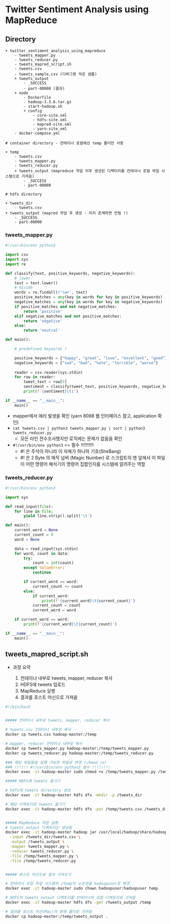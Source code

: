 # Twitter Sentiment Analysis using MapReduce

## Directory

```
+ twitter_sentiment_analysis_using_mapreduce
    - tweets_mapper.py
    - tweets_reducer.py
    - tweets_mapred_script.sh
    - tweets.csv
    - tweets_sample.csv (디버그용 작은 샘플)
    + tweets_output
        - _SUCCESS
        - part-00000 (결과)
    + node
        - Dockerfile
        - hadoop-3.3.6.tar.gz
        - start-hadoop.sh
        + config
            - core-site.xml
            - hdfs-site.xml
            - mapred-site.xml
            - yarn-site.xml
    - docker-compose.yml
```

```
# container directory - 컨테이너 로컬에선 temp 폴더만 사용

+ temp
    - tweets.csv
    - tweets_mapper.py
    - tweets_reducer.py
    + tweets_output (mapreduce 작업 이후 생성된 디렉터리를 컨테이너 로컬 파일 시스템으로 가져옴)
        - _SUCCESS
        - part-00000
```

```
# hdfs directory 

+ tweets_dir
    - tweets.csv
+ tweets_output (mapred 작업 후 생성 - 미리 존재하면 안됨 !)
    - _SUCCESS
    - part-00000
```

### tweets_mapper.py

```python
#!/usr/bin/env python3

import csv
import sys
import re

def classify(text, positive_keywords, negative_keywords):
    # lower
    text = text.lower()
    # divide
    words = re.findall(r'\w+', text)
    positive_matches = any(key in words for key in positive_keywords)
    negative_matches = any(key in words for key in negative_keywords)
    if positive_matches and not negative_matches:
        return 'positive'
    elif negative_matches and not positive_matches:
        return 'negative'
    else:
        return 'neutral'

def main():

    # predefined keywords !

    positive_keywords = {"happy", "great", "love", "excellent", "good"}
    negative_keywords = {"sad", "bad", "hate", "terrible", "worse"}
    
    reader = csv.reader(sys.stdin)
    for row in reader:
        tweet_text = row[5]
        sentiment = classify(tweet_text, positive_keywords, negative_keywords)
        print(f'{sentiment}\t1')

if __name__ == "__main__":
    main()
```

- mapper에서 에러 발생을 확인 (yarn 8088 웹 인터페이스 참고, application 확인)
- `cat tweets.csv | python3 tweets_mapper.py | sort | python3 tweets_reducer.py`
    - 모든 라인 전수조사했지만 로직에는 문제가 없음을 확인
- `#!/usr/bin/env python3` <= 필수 !!!!!!!!!!
    - #! 은 주석이 아니라 이 자체가 하나의 기호(SheBang)
    - #! 은 2 Byte 의 매직 넘버 (Magic Number) 로 스크립트의 맨 앞에서 이 파일이 어떤 명령어 해석기의 명령어 집합인지를 시스템에 알려주는 역할

### tweets_reducer.py

```python
#!/usr/bin/env python3

import sys

def read_input(file):
    for line in file:
        yield line.strip().split('\t')

def main():
    current_word = None
    current_count = 0
    word = None

    data = read_input(sys.stdin)
    for word, count in data:
        try:
            count = int(count)
        except ValueError:
            continue

        if current_word == word:
            current_count += count
        else:
            if current_word:
                print(f'{current_word}\t{current_count}')
            current_count = count
            current_word = word

    if current_word == word:
        print(f'{current_word}\t{current_count}')

if __name__ == "__main__":
    main()
```

## tweets_mapred_script.sh

- 과정 요약
    
    1. 컨테이너 내부로 tweets, mapper, reducer 복사
    2. HDFS에 tweets 업로드
    3. MapReduce 실행
    4. 결과를 호스트 머신으로 가져옴


```sh
#!/bin/bash


##### 컨테이너 내부로 tweets, mapper, reducer 복사

# tweets.csv 컨테이너 내부로 복사
docker cp tweets.csv hadoop-master:/temp

# mapper, reducer 컨테이너 내부로 복사
docker cp tweets_mapper.py hadoop-master:/temp/tweets_mapper.py 
docker cp tweets_reducer.py hadoop-master:/temp/tweets_reducer.py

### 해당 파일들을 실행 가능한 파일로 변경 (chmod +x)
### !!!!!! #!/usr/bin/env python3 필수 !!!!!!!!
docker exec -it hadoop-master sudo chmod +x /temp/tweets_mapper.py /temp/tweets_reducer.py

##### HDFS에 tweets 옮기기

# hdfs에 tweets directory 생성
docker exec -it hadoop-master hdfs dfs -mkdir -p /tweets_dir

# 해당 디렉토리로 tweets 옮기기
docker exec -it hadoop-master hdfs dfs -put /temp/tweets.csv /tweets_dir


##### MapReduce 작업 실행
# tweets_output 디렉토리는 생성됨
docker exec -it hadoop-master hadoop jar /usr/local/hadoop/share/hadoop/tools/lib/hadoop-streaming-3.3.6.jar \
  -input /tweets_dir/tweets.csv \
  -output /tweets_output \
  -mapper tweets_mapper.py \
  -reducer tweets_reducer.py \
  -file /temp/tweets_mapper.py \
  -file /temp/tweets_reducer.py


##### 호스트 머신으로 결과 가져오기

# 컨테이너 로컬 파일 시스템의 /temp의 소유권을 hadoopuser로 변경
docker exec -it hadoop-master sudo chown hadoopuser:hadoopuser temp

# HDFS의 tweets_output 디렉토리를 컨테이너의 로컬 디렉토리로 가져옴
docker exec -it hadoop-master hdfs dfs -get /tweets_output /temp

# 결과를 호스트 머신(Mac)의 현재 폴더로 가져옴
docker cp hadoop-master:/temp/tweets_output .
```
